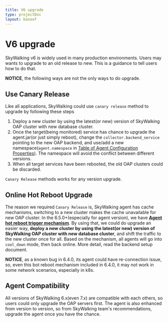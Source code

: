 ```yaml
---
title: V6 upgrade
type: projectDoc
layout: baseof
---
```

# V6 upgrade
SkyWalking v6 is widely used in many production environments. Users may wants to upgrade to an old release to new.
This is a guidance to tell users how to do that.

**NOTICE**, the following ways are not the only ways to do upgrade.

## Use Canary Release
Like all applications, SkyWalking could use `canary release` method to upgrade by following these steps
1. Deploy a new cluster by using the latest(or new) version of SkyWalking OAP cluster with new database cluster.
1. Once the target(being monitored) service has chance to upgrade the agent.jar(or just simply reboot), change the `collector.backend_service`
pointing to the new OAP backend, and use/add a new namespace(`agent.namespace` in [Table of Agent Configuration Properties](../setup/service-agent/java-agent/readme#table-of-agent-configuration-properties)).
The namespace will avoid the conflict between different versions.
1. When all target services have been rebooted, the old OAP clusters could be discarded.

`Canary Release` methods works for any version upgrade.

## Online Hot Reboot Upgrade
The reason we required `Canary Release` is, SkyWalking agent has cache mechanisms, switching to a new cluster makes the 
cache unavailable for new OAP cluster.
In the 6.5.0+(especially for agent version), we have [**Agent hot reboot trigger mechanism**](../setup/backend/backend-setup#agent-hot-reboot-trigger-mechanism-in-oap-server-upgrade).
By using that, we could do upgrade an easier way, **deploy a new cluster by using the latest(or new) version of SkyWalking OAP cluster with new database cluster**,
and shift the traffic to the new cluster once for all. Based on the mechanism, all agents will go into `cool_down` mode, then
back online. More detail, read the backend setup document.

**NOTICE**, as a known bug in 6.4.0, its agent could have re-connection issue, so, even this bot reboot mechanism included in 6.4.0,
it may not work in some network scenarios, especially in k8s.

## Agent Compatibility
All versions of SkyWalking 6.x(even 7.x) are compatible with each others, so users could only upgrade the OAP servers first. 
The agent is also enhanced from version to version, so from SkyWalking team's recommendations, upgrade the agent once you have the chance.
